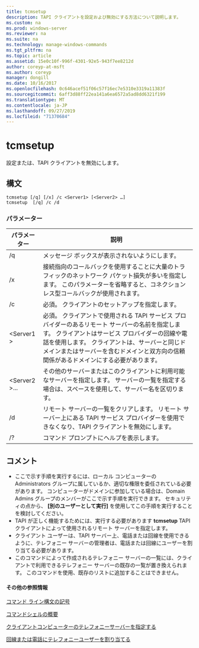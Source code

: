 ```yaml
---
title: tcmsetup
description: TAPI クライアントを設定および無効にする方法について説明します。
ms.custom: na
ms.prod: windows-server
ms.reviewer: na
ms.suite: na
ms.technology: manage-windows-commands
ms.tgt_pltfrm: na
ms.topic: article
ms.assetid: 15e0c10f-996f-4301-92e5-943f7ee8212d
author: coreyp-at-msft
ms.author: coreyp
manager: dongill
ms.date: 10/16/2017
ms.openlocfilehash: 0c646acef51f06c57f16ec7e5310e3319a11383f
ms.sourcegitcommit: 6aff3d88ff22ea141a6ea6572a5ad8dd6321f199
ms.translationtype: MT
ms.contentlocale: ja-JP
ms.lasthandoff: 09/27/2019
ms.locfileid: "71370684"
---
```

# <a name="tcmsetup"></a>tcmsetup



設定または、TAPI クライアントを無効にします。

## <a name="syntax"></a>構文

```
tcmsetup [/q] [/x] /c <Server1> [<Server2> …] 
tcmsetup  [/q] /c /d
```

### <a name="parameters"></a>パラメーター

|パラメーター|説明|
|---------|-----------|
|/q|メッセージ ボックスが表示されないようにします。|
|/x|接続指向のコールバックを使用することに大量のトラフィックのネットワーク パケット損失が多いを指定します。 このパラメーターを省略すると、コネクションレス型コールバックが使用されます。|
|/c|必須。 クライアントのセットアップを指定します。|
|\<Server1 >|必須。 クライアントで使用される TAPI サービス プロバイダーのあるリモート サーバーの名前を指定します。 クライアントはサービス プロバイダーの回線や電話を使用します。 クライアントは、サーバーと同じドメインまたはサーバーを含むドメインと双方向の信頼関係があるドメインにする必要があります。|
|\<Server2 >...|その他のサーバーまたはこのクライアントに利用可能なサーバーを指定します。 サーバーの一覧を指定する場合は、スペースを使用して、サーバー名を区切ります。|
|/d|リモート サーバーの一覧をクリアします。 リモート サーバー上にある TAPI サービス プロバイダーを使用できなくなり、TAPI クライアントを無効にします。|
|/?|コマンド プロンプトにヘルプを表示します。|

## <a name="remarks"></a>コメント

-   ここで示す手順を実行するには、ローカル コンピューターの Administrators グループに属しているか、適切な権限を委任されている必要があります。 コンピューターがドメインに参加している場合は、Domain Admins グループのメンバーがここで示す手順を実行できます。 セキュリティの点から、 **[別のユーザーとして実行]** を使用してこの手順を実行することを検討してください。
-   TAPI が正しく機能するためには、実行する必要があります **tcmsetup** TAPI クライアントによって使用されるリモート サーバーを指定します。
-   クライアント ユーザーは、TAPI サーバー上、電話または回線を使用できるように、テレフォニー サーバーの管理者は、電話または回線にユーザーを割り当てる必要があります。
-   このコマンドによって作成されるテレフォニー サーバーの一覧には、クライアントで利用できるテレフォニー サーバーの既存の一覧が置き換えられます。 このコマンドを使用、既存のリストに追加することはできません。

#### <a name="additional-references"></a>その他の参照情報

[コマンド ライン構文の記号](command-line-syntax-key.md)

[コマンドシェルの概要](https://technet.microsoft.com/library/cc737438(v=ws.10).aspx)

[クライアントコンピューターのテレフォニーサーバーを指定する](https://technet.microsoft.com/library/cc759226(v=ws.10).aspx)

[回線または電話にテレフォニーユーザーを割り当てる](https://technet.microsoft.com/library/cc736875(v=ws.10).aspx)

